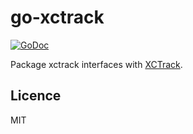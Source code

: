 # go-xctrack

[![GoDoc](https://godoc.org/github.com/twpayne/go-xctrack?status.svg)](https://godoc.org/github.com/twpayne/go-xctrack)

Package xctrack interfaces with [XCTrack](http://xctrack.org/).

## Licence

MIT
